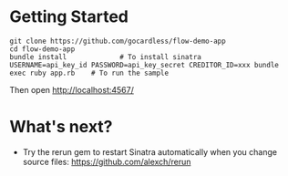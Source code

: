 Getting Started
===

    git clone https://github.com/gocardless/flow-demo-app
    cd flow-demo-app
    bundle install             # To install sinatra
    USERNAME=api_key_id PASSWORD=api_key_secret CREDITOR_ID=xxx bundle exec ruby app.rb    # To run the sample

Then open [http://localhost:4567/](http://localhost:4567/)

What's next?
============
- Try the rerun gem to restart Sinatra automatically when you change source files: https://github.com/alexch/rerun
